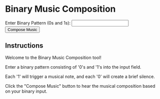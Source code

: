 <!---
layout: page
title: Binary Music
permalink: /music/
--->
<html lang="en">
<head>
  <meta charset="UTF-8">
</head>
<body>
  <h1>Binary Music Composition</h1>
  <label for="binaryInput">Enter Binary Pattern (0s and 1s): </label>
  <input type="text" id="binaryInput">
  <button onclick="composeMusic()">Compose Music</button>

  <div id="instructions">
    <h2>Instructions</h2>
    <p>Welcome to the Binary Music Composition tool!</p>
    <p>Enter a binary pattern consisting of '0's and '1's into the input field.</p>
    <p>Each '1' will trigger a musical note, and each '0' will create a brief silence.</p>
    <p>Click the "Compose Music" button to hear the musical composition based on your binary input.</p>
  </div>

  <script>
    function composeMusic() {
      const binaryInput = document.getElementById('binaryInput').value;
      const audioContext = new (window.AudioContext || window.webkitAudioContext)();
      const notes = ['C4', 'D4', 'E4', 'F4', 'G4', 'A4', 'B4']; // Musical notes

      const oscillator = audioContext.createOscillator();
      oscillator.type = 'sine'; // Oscillator type
      oscillator.connect(audioContext.destination); // Connect oscillator to speakers

      const noteDuration = 0.5; // Duration for each note in seconds
      const noteDelay = 0.1; // Delay between notes

      let time = audioContext.currentTime;

      for (let i = 0; i < binaryInput.length; i++) {
        const bit = binaryInput.charAt(i);

        if (bit === '1') {
          // Play a musical note for '1' to show 1 repersents an on state!
          const note = notes[i % notes.length];
          oscillator.frequency.setValueAtTime(noteToFrequency(note), time);
          oscillator.start(time);
          oscillator.stop(time + noteDuration);
        } else if (bit === '0') {
          // Create a short silence for '0' in binary string (to show that 0 repersents an off state)
          time += noteDuration + noteDelay;
        }

        time += noteDuration + noteDelay;
      }
    }

    function noteToFrequency(note) {
      const notesMap = { //assigns note to a certain frquency 
        'C4': 261.63,
        'D4': 293.66,
        'E4': 329.63,
        'F4': 349.23,
        'G4': 392.00,
        'A4': 440.00,
        'B4': 493.88
      };
      return notesMap[note];
    }

    
  </script>
</body>
</html>
